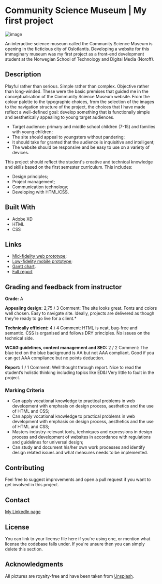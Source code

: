 # Community Science Museum | My first project

![image](./assets/screenshot-community-science-museum.png)

An interactive science museum called the Community Science Museum is opening in the ficticious city of Oslotlantis. Developing a website for this immaginary museum was my first project as a front-end development student at the Norwegian School of Technology and Digital Media (Noroff).

## Description

Playful rather than serious. Simple rather than complex. Objective rather than long-winded. These were the basic premises that guided me in the conceptualisation of the Community Science Museum website. From the colour palette to the typographic choices, from the selection of the images to the navigation structure of the project, the choices that I have made reflect a well-defined goal: develop something that is functionally simple and aesthetically appealing to young target audiences.

- Target audience: primary and middle school children (7-15) and families with young children;
- The site should appeal to youngsters without pandering;
- It should take for granted that the audience is inquisitive and intelligent;
- The website should be responsive and be easy to use on a variety of devices.

This project should reflect the student's creative and technical knowledge and skills based on the first semester curriculum. This includes:

- Design principles;
- Project management;
- Communication technology;
- Developing with HTML/CSS.

## Built With

- Adobe XD
- HTML
- CSS

## Links

- [Mid-fidelity web prototype](https://xd.adobe.com/view/b08399c0-a725-4348-ac92-9de243d70591-e5d0/);
- [Low-fidelity mobile prototype](https://xd.adobe.com/view/5ea1f10f-8843-4eb2-893d-083f197a63ee-0bf2/);
- [Gantt chart](https://app.instagantt.com/shared/61be4727d4b9055cb29e34dd).
- [Full report](/assets/2021-12-19_SemesterProject_henrique-kugler_report.pdf)

## Grading and feedback from instructor

**Grade:** A

**Appealing design:** 2,75 / 3
Comment: The site looks great. Fonts and colors well chosen. Easy to navigate site. Ideally, projects are delivered as though they’re ready to go live for a client.\*

**Technically efficient:** 4 / 4
Comment: HTML is neat, bug-free and semantic. CSS is organised and follows DRY principles. No issues on the technical side.

**WCAG guidelines, content management and SEO:** 2 / 2
Comment: The blue text on the blue background is AA but not AAA compliant. Good if you can get AAA compliance but no points deduction.

**Report:** 1 / 1
Comment: Well thought through report. Nice to read the student’s holistic thinking including topics like ED&I Very little to fault in the project.

### Marking Criteria

- Can apply vocational knowledge to practical problems in web development with emphasis on design process, aesthetics and the use of HTML and CSS;
- Can apply vocational knowledge to practical problems in web development with emphasis on design process, aesthetics and the use of HTML and CSS;
- Masters industry-relevant tools, techniques and expressions in design process and development of websites in accordance with regulations and guidelines for universal design;
- Can study and document his/her own work processes and identify design related issues and what measures needs to be implemented.

## Contributing

Feel free to suggest improvements and open a pull request if you want to get involved in this project.

## Contact

[My LinkedIn page](https://www.linkedin.com/in/henri-kugler-78218422b/)

## License

You can link to your license file here if you're using one, or mention what license the codebase falls under. If you're unsure then you can simply delete this section.

## Acknowledgments

All pictures are royalty-free and have been taken from [Unsplash](https://unsplash.com).
